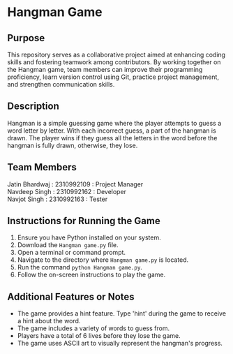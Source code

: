 # Hangman Game

## Purpose
This repository serves as a collaborative project aimed at enhancing coding skills and fostering teamwork among contributors. By working together on the Hangman game, team members can improve their programming proficiency, learn version control using Git, practice project management, and strengthen communication skills.

## Description
Hangman is a simple guessing game where the player attempts to guess a word letter by letter. With each incorrect guess, a part of the hangman is drawn. The player wins if they guess all the letters in the word before the hangman is fully drawn, otherwise, they lose.

## Team Members
Jatin Bhardwaj : 2310992109 : Project Manager<br>
Navdeep Singh : 2310992162 : Developer<br>
Navjot Singh : 2310992163 : Tester<br>

## Instructions for Running the Game
1. Ensure you have Python installed on your system.
2. Download the `Hangman game.py` file.
3. Open a terminal or command prompt.
4. Navigate to the directory where `Hangman game.py` is located.
5. Run the command `python Hangman game.py`.
6. Follow the on-screen instructions to play the game.

## Additional Features or Notes
- The game provides a hint feature. Type 'hint' during the game to receive a hint about the word.
- The game includes a variety of words to guess from.
- Players have a total of 6 lives before they lose the game.
- The game uses ASCII art to visually represent the hangman's progress.
